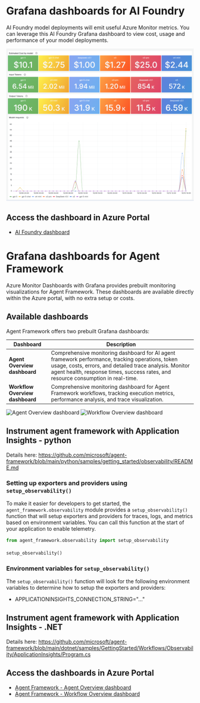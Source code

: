 # Grafana dashboards for AI Foundry

AI Foundry model deployments will emit useful Azure Monitor metrics. You can leverage this AI Foundry Grafana dashboard to view cost, usage and performance of your model deployments.

![AI Foundry dashboard](https://raw.githubusercontent.com/1w2w3y/grafana-dashboards/master/ai-foundry/ai-foundry-top-section.png)

## Access the dashboard in Azure Portal

- [AI Foundry dashboard](https://aka.ms/amg/dash/ai-foundry)

# Grafana dashboards for Agent Framework

Azure Monitor Dashboards with Grafana provides prebuilt monitoring visualizations for Agent Framework. These dashboards are available directly within the Azure portal, with no extra setup or costs.


## Available dashboards

Agent Framework offers two prebuilt Grafana dashboards:

| Dashboard | Description |
|---|---|
| **Agent Overview dashboard** | Comprehensive monitoring dashboard for AI agent framework performance, tracking operations, token usage, costs, errors, and detailed trace analysis. Monitor agent health, response times, success rates, and resource consumption in real-time. |
| **Workflow Overview dashboard** | Comprehensive monitoring dashboard for Agent Framework workflows, tracking execution metrics, performance analysis, and trace visualization. |

![Agent Overview dashboard](https://github.com/Azure/azure-managed-grafana/raw/main/samples/assets/grafana-af-agent.gif)
![Workflow Overview dashboard](https://github.com/Azure/azure-managed-grafana/raw/main/samples/assets/grafana-af-workflow.gif)

## Instrument agent framework with Application Insights - python
Details here:
https://github.com/microsoft/agent-framework/blob/main/python/samples/getting_started/observability/README.md

### Setting up exporters and providers using `setup_observability()`

To make it easier for developers to get started, the `agent_framework.observability` module provides a `setup_observability()` function that will setup exporters and providers for traces, logs, and metrics based on environment variables. You can call this function at the start of your application to enable telemetry.

```python
from agent_framework.observability import setup_observability

setup_observability()
```

### Environment variables for `setup_observability()`

The `setup_observability()` function will look for the following environment variables to determine how to setup the exporters and providers:

- APPLICATIONINSIGHTS_CONNECTION_STRING="..."

## Instrument agent framework with Application Insights - .NET
Details here:
https://github.com/microsoft/agent-framework/blob/main/dotnet/samples/GettingStarted/Workflows/Observability/ApplicationInsights/Program.cs

## Access the dashboards in Azure Portal

- [Agent Framework - Agent Overview dashboard](https://aka.ms/amg/dash/af-agent)
- [Agent Framework - Workflow Overview dashboard](https://aka.ms/amg/dash/af-workflow)